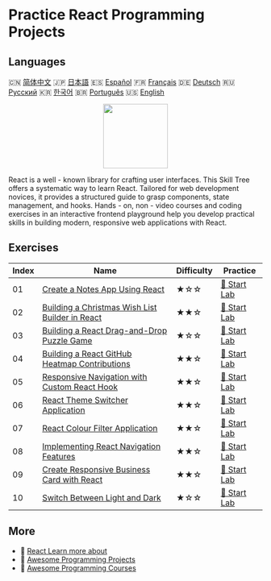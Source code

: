 # Practice React Programming Projects

## Languages

🇨🇳 [简体中文](README_zh.md) 🇯🇵 [日本語](README_ja.md) 🇪🇸 [Español](README_es.md) 🇫🇷 [Français](README_fr.md) 🇩🇪 [Deutsch](README_de.md) 🇷🇺 [Русский](README_ru.md) 🇰🇷 [한국어](README_ko.md) 🇧🇷 [Português](README_pt.md) 🇺🇸 [English](README.md) 

<div align="center">
<img width="128px" src="https://file.labex.io/path/nUDMNpUKFvpT.png">
</div>

React is a well - known library for crafting user interfaces. This Skill Tree offers a systematic way to learn React. Tailored for web development novices, it provides a structured guide to grasp components, state management, and hooks. Hands - on, non - video courses and coding exercises in an interactive frontend playground help you develop practical skills in building modern, responsive web applications with React.

## Exercises

|   Index | Name                                                                                                                                   | Difficulty   | Practice                                                                                            |
|---------|----------------------------------------------------------------------------------------------------------------------------------------|--------------|-----------------------------------------------------------------------------------------------------|
|      01 | [Create a Notes App Using React](https://labex.io/en/courses/project-create-a-notes-app-using-react)                                   | ★☆☆          | [🚀 Start Lab](https://labex.io/en/courses/project-create-a-notes-app-using-react)                  |
|      02 | [Building a Christmas Wish List Builder in React](https://labex.io/en/courses/project-building-a-christmas-wish-list-builder-in-react) | ★★☆          | [🚀 Start Lab](https://labex.io/en/courses/project-building-a-christmas-wish-list-builder-in-react) |
|      03 | [Building a React Drag-and-Drop Puzzle Game](https://labex.io/en/courses/project-building-a-react-drag-and-drop-puzzle-game)           | ★☆☆          | [🚀 Start Lab](https://labex.io/en/courses/project-building-a-react-drag-and-drop-puzzle-game)      |
|      04 | [Building a React GitHub Heatmap Contributions](https://labex.io/en/courses/project-building-a-react-github-heatmap-contributions)     | ★★☆          | [🚀 Start Lab](https://labex.io/en/courses/project-building-a-react-github-heatmap-contributions)   |
|      05 | [Responsive Navigation with Custom React Hook](https://labex.io/en/courses/project-browser-window-size)                                | ★★☆          | [🚀 Start Lab](https://labex.io/en/courses/project-browser-window-size)                             |
|      06 | [React Theme Switcher Application](https://labex.io/en/courses/project-change-page-theme)                                              | ★★☆          | [🚀 Start Lab](https://labex.io/en/courses/project-change-page-theme)                               |
|      07 | [React Colour Filter Application](https://labex.io/en/courses/project-colour-filter)                                                   | ★★☆          | [🚀 Start Lab](https://labex.io/en/courses/project-colour-filter)                                   |
|      08 | [Implementing React Navigation Features](https://labex.io/en/courses/project-navigation-features)                                      | ★★☆          | [🚀 Start Lab](https://labex.io/en/courses/project-navigation-features)                             |
|      09 | [Create Responsive Business Card with React](https://labex.io/en/courses/project-personal-card-generator)                              | ★★☆          | [🚀 Start Lab](https://labex.io/en/courses/project-personal-card-generator)                         |
|      10 | [Switch Between Light and Dark](https://labex.io/en/courses/project-switch-between-light-and-dark)                                     | ★☆☆          | [🚀 Start Lab](https://labex.io/en/courses/project-switch-between-light-and-dark)                   |

## More

- 🔗 [React Learn more about](https://labex.io/en/skilltrees/react)
- 🔗 [Awesome Programming Projects](https://github.com/labex-labs/awesome-programming-projects)
- 🔗 [Awesome Programming Courses](https://github.com/labex-labs/awesome-programming-courses)

